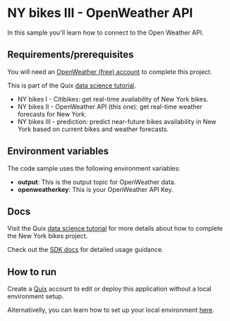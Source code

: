 # NY bikes III - OpenWeather API

In this sample you'll learn how to connect to the Open Weather API.

## Requirements/prerequisites

You will need an [OpenWeather (free) account](https://home.openweathermap.org/users/sign_up/) to complete this project.

This is part of the Quix [data science tutorial](https://quix.ai/docs/guides/tutorials/data-science-tutorial.html). 

- NY bikes I - Citibikes: get real-time availability of New York bikes.
- NY bikes II - OpenWeather API (this one): get real-time weather forecasts for New York.
- NY bikes III - prediction: predict near-future bikes availability in New York based on current bikes and weather forecasts.


## Environment variables

The code sample uses the following environment variables:

- **output**: This is the output topic for OpenWeather data.
- **openweatherkey**: This is your OpenWeather API Key.

## Docs
Visit the Quix [data science tutorial](https://quix.ai/docs/guides/tutorials/data-science-tutorial.html) for more details about how to complete the New York bikes project. 

Check out the [SDK docs](https://quix.ai/docs/sdk/introduction.html) for detailed usage guidance.

## How to run
Create a [Quix](https://portal.platform.quix.ai/self-sign-up?xlink=github) account to edit or deploy this application without a local environment setup.

Alternativelly, you can learn how to set up your local environment [here](/python/local-development).